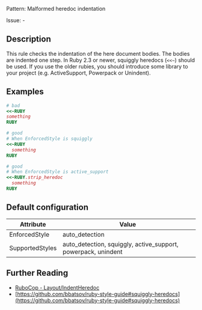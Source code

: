Pattern: Malformed heredoc indentation 

Issue: -

## Description

This rule checks the indentation of the here document bodies. The bodies
are indented one step.
In Ruby 2.3 or newer, squiggly heredocs (`<<~`) should be used. If you
use the older rubies, you should introduce some library to your project
(e.g. ActiveSupport, Powerpack or Unindent).

## Examples

```ruby
# bad
<<-RUBY
something
RUBY

# good
# When EnforcedStyle is squiggly
<<~RUBY
  something
RUBY

# good
# When EnforcedStyle is active_support
<<-RUBY.strip_heredoc
  something
RUBY
```

## Default configuration

Attribute | Value
--- | ---
EnforcedStyle | auto_detection
SupportedStyles | auto_detection, squiggly, active_support, powerpack, unindent

## Further Reading

* [RuboCop - Layout/IndentHeredoc](https://rubocop.readthedocs.io/en/latest/cops_layout/#layoutindentheredoc)
* [https://github.com/bbatsov/ruby-style-guide#squiggly-heredocs](https://github.com/bbatsov/ruby-style-guide#squiggly-heredocs)
